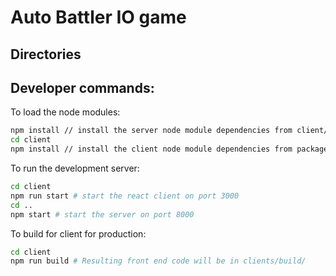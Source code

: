 # Auto Battler IO game

## Directories


## Developer commands:
 To load the node modules:
```bash
npm install // install the server node module dependencies from client/package.json
cd client
npm install // install the client node module dependencies from package.json
```
To run the development server:
```bash
cd client
npm run start # start the react client on port 3000
cd .. 
npm start # start the server on port 8000
```
To build for client for production:
```bash
cd client
npm run build # Resulting front end code will be in clients/build/
```